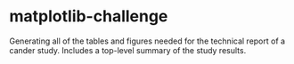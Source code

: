 # matplotlib-challenge
 Generating all of the tables and figures needed for the technical report of a cander study. Includes a top-level summary of the study results.
